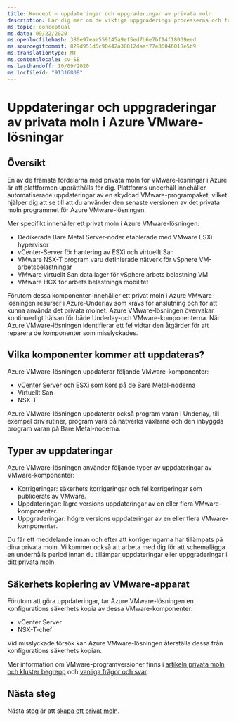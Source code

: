 ```yaml
---
title: Koncept – uppdateringar och uppgraderingar av privata moln
description: Lär dig mer om de viktiga uppgraderings processerna och funktionerna i Azure VMware-lösningen.
ms.topic: conceptual
ms.date: 09/22/2020
ms.openlocfilehash: 380e97eae559145a9ef5ed7b6e7bf14f18039eed
ms.sourcegitcommit: 829d951d5c90442a38012daaf77e86046018e5b9
ms.translationtype: MT
ms.contentlocale: sv-SE
ms.lasthandoff: 10/09/2020
ms.locfileid: "91316808"
---
```

# <a name="azure-vmware-solution-private-cloud-updates-and-upgrades"></a>Uppdateringar och uppgraderingar av privata moln i Azure VMware-lösningar

## <a name="overview"></a>Översikt

En av de främsta fördelarna med privata moln för VMware-lösningar i Azure är att plattformen upprätthålls för dig. Plattforms underhåll innehåller automatiserade uppdateringar av en skyddad VMware-programpaket, vilket hjälper dig att se till att du använder den senaste versionen av det privata moln programmet för Azure VMware-lösningen.

Mer specifikt innehåller ett privat moln i Azure VMware-lösningen:

- Dedikerade Bare Metal Server-noder etablerade med VMware ESXi hypervisor 
- vCenter-Server för hantering av ESXi och virtuellt San 
- VMware NSX-T program varu definierade nätverk för vSphere VM-arbetsbelastningar  
- VMware virtuellt San data lager för vSphere arbets belastning VM  
- VMware HCX för arbets belastnings mobilitet  

Förutom dessa komponenter innehåller ett privat moln i Azure VMware-lösningen resurser i Azure-Underlay som krävs för anslutning och för att kunna använda det privata molnet. Azure VMware-lösningen övervakar kontinuerligt hälsan för både Underlay-och VMware-komponenterna. När Azure VMware-lösningen identifierar ett fel vidtar den åtgärder för att reparera de komponenter som misslyckades. 

## <a name="what-components-get-updated"></a>Vilka komponenter kommer att uppdateras?   

Azure VMware-lösningen uppdaterar följande VMware-komponenter: 

- vCenter Server och ESXi som körs på de Bare Metal-noderna 
- Virtuellt San 
- NSX-T 

Azure VMware-lösningen uppdaterar också program varan i Underlay, till exempel driv rutiner, program vara på nätverks växlarna och den inbyggda program varan på Bare Metal-noderna. 

## <a name="types-of-updates"></a>Typer av uppdateringar

Azure VMware-lösningen använder följande typer av uppdateringar av VMware-komponenter:

- Korrigeringar: säkerhets korrigeringar och fel korrigeringar som publicerats av VMware. 
- Uppdateringar: lägre versions uppdateringar av en eller flera VMware-komponenter. 
- Uppgraderingar: högre versions uppdateringar av en eller flera VMware-komponenter.

Du får ett meddelande innan och efter att korrigeringarna har tillämpats på dina privata moln. Vi kommer också att arbeta med dig för att schemalägga en underhålls period innan du tillämpar uppdateringar eller uppgraderingar i ditt privata moln. 

## <a name="vmware-appliance-backup"></a>Säkerhets kopiering av VMware-apparat 

Förutom att göra uppdateringar, tar Azure VMware-lösningen en konfigurations säkerhets kopia av dessa VMware-komponenter:

- vCenter Server 
- NSX-T-chef 

Vid misslyckade försök kan Azure VMware-lösningen återställa dessa från konfigurations säkerhets kopian. 

Mer information om VMware-programversioner finns i [artikeln privata moln och kluster begrepp](concepts-private-clouds-clusters.md) och [vanliga frågor och svar](faq.md).

## <a name="next-steps"></a>Nästa steg

Nästa steg är att [skapa ett privat moln](tutorial-create-private-cloud.md).

<!-- LINKS - external -->

<!-- LINKS - internal -->
